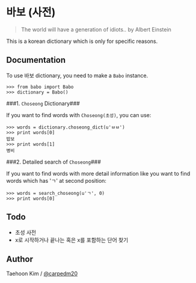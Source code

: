 바보 (사전)
===========

> The world will have a generation of idiots.. by Albert Einstein

This is a korean dictionary which is only for specific reasons.


Documentation
-------------

To use 바보 dictionary, you need to make a `Babo` instance.

    >>> from babo import Babo
    >>> dictionary = Babo()

###1. `Choseong` Dictionary###

If you want to find words with `Choseong(초성)`, you can use:

    >>> words = dictionary.choseong_dict(u'ㅂㅂ')
    >>> print words[0]
    밥보
    >>> print words[1]
    병비

###2. Detailed search of `Choseong`###

If you want to find words with more detail information like you want to find words which has 'ㄱ' at second position:

    >>> words = search_choseong(u'ㄱ', 0)
    >>> print words[0]


Todo
----

- 초성 사전
- x로 시작하거나 끝나는 혹은 x를 포함하는 단어 찾기


Author
------

Taehoon Kim / [@carpedm20](http://carpedm20.github.io/about)
